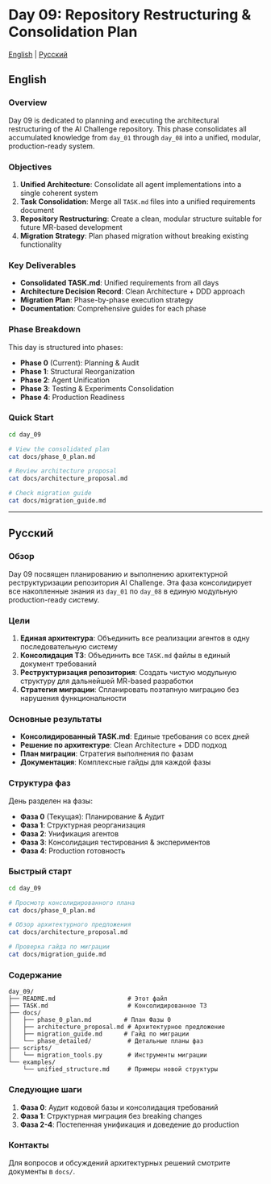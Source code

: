 # Day 09: Repository Restructuring & Consolidation Plan

[English](#english) | [Русский](#русский)

## English

### Overview

Day 09 is dedicated to planning and executing the architectural restructuring of the AI Challenge repository. This phase consolidates all accumulated knowledge from `day_01` through `day_08` into a unified, modular, production-ready system.

### Objectives

1. **Unified Architecture**: Consolidate all agent implementations into a single coherent system
2. **Task Consolidation**: Merge all `TASK.md` files into a unified requirements document
3. **Repository Restructuring**: Create a clean, modular structure suitable for future MR-based development
4. **Migration Strategy**: Plan phased migration without breaking existing functionality

### Key Deliverables

- **Consolidated TASK.md**: Unified requirements from all days
- **Architecture Decision Record**: Clean Architecture + DDD approach
- **Migration Plan**: Phase-by-phase execution strategy
- **Documentation**: Comprehensive guides for each phase

### Phase Breakdown

This day is structured into phases:

- **Phase 0** (Current): Planning & Audit
- **Phase 1**: Structural Reorganization
- **Phase 2**: Agent Unification
- **Phase 3**: Testing & Experiments Consolidation
- **Phase 4**: Production Readiness

### Quick Start

```bash
cd day_09

# View the consolidated plan
cat docs/phase_0_plan.md

# Review architecture proposal
cat docs/architecture_proposal.md

# Check migration guide
cat docs/migration_guide.md
```

---

## Русский

### Обзор

Day 09 посвящен планированию и выполнению архитектурной реструктуризации репозитория AI Challenge. Эта фаза консолидирует все накопленные знания из `day_01` по `day_08` в единую модульную production-ready систему.

### Цели

1. **Единая архитектура**: Объединить все реализации агентов в одну последовательную систему
2. **Консолидация ТЗ**: Объединить все `TASK.md` файлы в единый документ требований
3. **Реструктуризация репозитория**: Создать чистую модульную структуру для дальнейшей MR-based разработки
4. **Стратегия миграции**: Спланировать поэтапную миграцию без нарушения функциональности

### Основные результаты

- **Консолидированный TASK.md**: Единые требования со всех дней
- **Решение по архитектуре**: Clean Architecture + DDD подход
- **План миграции**: Стратегия выполнения по фазам
- **Документация**: Комплексные гайды для каждой фазы

### Структура фаз

День разделен на фазы:

- **Фаза 0** (Текущая): Планирование & Аудит
- **Фаза 1**: Структурная реорганизация
- **Фаза 2**: Унификация агентов
- **Фаза 3**: Консолидация тестирования & экспериментов
- **Фаза 4**: Production готовность

### Быстрый старт

```bash
cd day_09

# Просмотр консолидированного плана
cat docs/phase_0_plan.md

# Обзор архитектурного предложения
cat docs/architecture_proposal.md

# Проверка гайда по миграции
cat docs/migration_guide.md
```

### Содержание

```
day_09/
├── README.md                    # Этот файл
├── TASK.md                      # Консолидированное ТЗ
├── docs/
│   ├── phase_0_plan.md         # План Фазы 0
│   ├── architecture_proposal.md # Архитектурное предложение
│   ├── migration_guide.md      # Гайд по миграции
│   └── phase_detailed/          # Детальные планы фаз
├── scripts/
│   └── migration_tools.py       # Инструменты миграции
└── examples/
    └── unified_structure.md     # Примеры новой структуры
```

### Следующие шаги

1. **Фаза 0**: Аудит кодовой базы и консолидация требований
2. **Фаза 1**: Структурная миграция без breaking changes
3. **Фаза 2-4**: Постепенная унификация и доведение до production

### Контакты

Для вопросов и обсуждений архитектурных решений смотрите документы в `docs/`.

